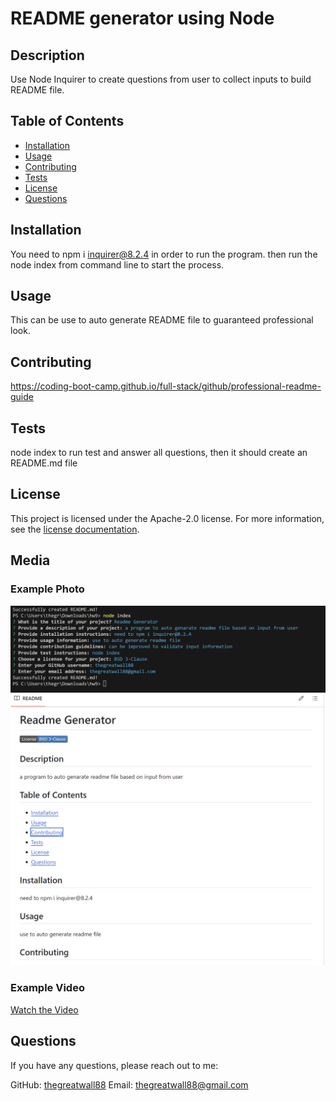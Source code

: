 # README generator using Node



## Description
Use Node Inquirer to create questions from user to collect inputs to build README file.

## Table of Contents
- [Installation](#installation)
- [Usage](#usage)
- [Contributing](#contributing)
- [Tests](#tests)
- [License](#license)
- [Questions](#questions)

## Installation
You need to npm i inquirer@8.2.4 in order to run the program. then run the node index from command line to start the process.

## Usage
This can be use to auto generate README file to guaranteed professional look.

## Contributing
https://coding-boot-camp.github.io/full-stack/github/professional-readme-guide

## Tests
node index to run test and answer all questions, then it should create an README.md file

## License

This project is licensed under the Apache-2.0 license. For more information, see the [license documentation]().

## Media
### Example Photo
![Example Image](./assets/image/terminal.png)
![Example Image](./assets/image/git.png)

### Example Video
[Watch the Video](./assets/video/demo.webm)

## Questions
If you have any questions, please reach out to me:

GitHub: [thegreatwall88](https://github.com/thegreatwall88)
Email: thegreatwall88@gmail.com

